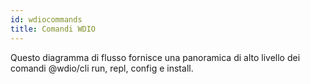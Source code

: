 ```yaml
---
id: wdiocommands
title: Comandi WDIO
---
```

Questo diagramma di flusso fornisce una panoramica di alto livello dei comandi @wdio/cli run, repl, config e install.

<CreateFlowcharts id='wdiocommands' />